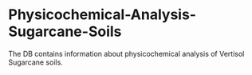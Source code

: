 # Physicochemical-Analysis-Sugarcane-Soils
The DB contains information about physicochemical analysis of Vertisol Sugarcane soils. 
